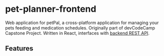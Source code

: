 # pet-planner-frontend
Web application for petPal, a cross-platform application for managing your pets feeding and medication schedules. Originally part of devCodeCamp Capstone Project.
Written in React, interfaces with [backend REST API](http://github.com/99xtal-pet-planner-backend). 

## Features
